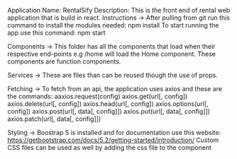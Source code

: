 Application Name: RentalSify
Description: 
This is the front end of rental web application that is build in react.
Instructions ->
After pulling from git run this command to install the modules needed: npm install
To start running the app use this command: npm start

Components ->
This folder has all the components that load when their respective end-points e.g /home will load the Home component.
These components are function components.


Services ->
These are files than can be reused though the use of props.

Fetching ->
To fetch from an api, the application uses axios and these are the commands:
aaxios.request(config)
axios.get(url[, config])
axios.delete(url[, config])
axios.head(url[, config])
axios.options(url[, config])
axios.post(url[, data[, config]])
axios.put(url[, data[, config]])
axios.patch(url[, data[, config]])

Styling ->
Boostrap 5 is installed and for documentation use this website: https://getbootstrap.com/docs/5.2/getting-started/introduction/
Custom CSS files can be used as well by adding the css file to the component
